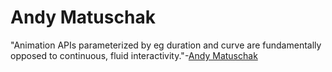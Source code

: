 # Andy Matuschak

"Animation APIs parameterized by eg duration and curve are fundamentally opposed to continuous, fluid interactivity."-[Andy Matuschak](https://twitter.com/andy_matuschak/status/566736015188963328)